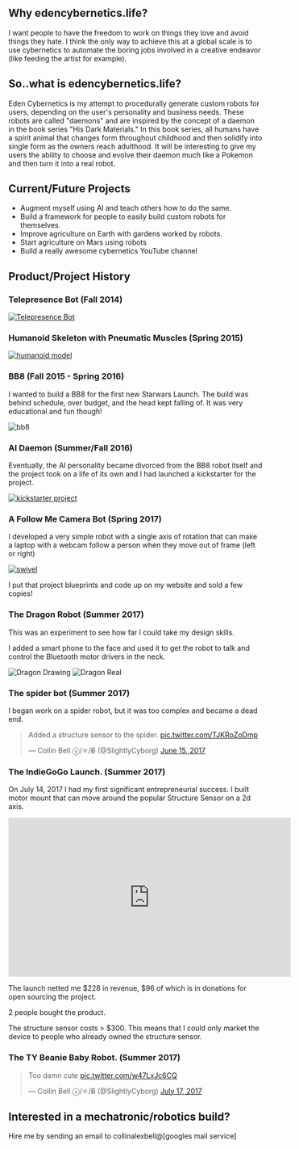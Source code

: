 ## Why edencybernetics.life?

I want people to have the freedom to work on things they love and avoid things they hate. I think the only way to achieve this at a global scale is to use cybernetics to automate the boring jobs involved in a creative endeavor (like feeding the artist for example). 

## So..what is edencybernetics.life?

Eden Cybernetics is my attempt to procedurally generate custom robots for users, depending on the user's personality and business needs. These robots are called "daemons" and are inspired by the concept of a daemon in the book series "His Dark Materials." In this book series, all humans have a spirit animal that changes form throughout childhood and then solidify into single form as the owners reach adulthood. It will be interesting to give my users the ability to choose and evolve their daemon much like a Pokemon and then turn it into a real robot.

## Current/Future Projects

* Augment myself using AI and teach others how to do the same.
* Build a framework for people to easily build custom robots for themselves.
* Improve agriculture on Earth with gardens worked by robots.
* Start agriculture on Mars using robots
* Build a really awesome cybernetics YouTube channel

## Product/Project History

### Telepresence Bot (Fall 2014)

[![Telepresence Bot](pics/terminator.png "Telepresence")](https://www.youtube.com/watch?v=x-AWPga3eMs)

### Humanoid Skeleton with Pneumatic Muscles (Spring 2015)

[![humanoid model](pics/humanoid_demo.png "Humanoid")](https://www.youtube.com/watch?time_continue=17&v=7w53_cnqniA)

### BB8 (Fall 2015 - Spring 2016)

I wanted to build a BB8 for the first new Starwars Launch. The build was behind schedule, over budget, and the head kept falling of. It was very educational and fun though!

![bb8](pics/bb8.jpeg "bb8")

### AI Daemon (Summer/Fall 2016)

Eventually, the AI personality became divorced from the BB8 robot itself and the project took on a life of its own and I had launched a kickstarter for the project.

[![kickstarter project](pics/daemon_life_kickstarter.png "Kickstarter")](https://www.kickstarter.com/projects/748404476/import-soul-an-opensource-ai-dameon?ref=user_menu)

### A Follow Me Camera Bot (Spring 2017)

I developed a very simple robot with a single axis of rotation that can make a laptop with a webcam follow a person when they move out of frame (left or right)


[![swivel](pics/swivel.png "Swivel")](https://www.youtube.com/watch?v=Oq267ltnVC8)

I put that project blueprints and code up on my website and sold a few copies!


### The Dragon Robot (Summer 2017)

This was an experiment to see how far I could take my design skills.

I added a smart phone to the face and used it to get the robot to talk and control the Bluetooth motor drivers in the neck.

![Dragon Drawing](pics/dragon_drawing.png "Dragon Drawing")
![Dragon Real](pics/dragon_real.jpg "Dragon Real")


### The spider bot (Summer 2017)

I began work on a spider robot, but it was too complex and became a dead end.

<blockquote class="twitter-video" data-lang="en"><p lang="en" dir="ltr">Added a structure sensor to the spider. <a href="https://t.co/TJKRoZoDmp">pic.twitter.com/TJKRoZoDmp</a></p>&mdash; Collin Bell ⓥ/⚛/Ƀ (@SlightlyCyborg) <a href="https://twitter.com/SlightlyCyborg/status/875280630225002496">June 15, 2017</a></blockquote>
<script async src="//platform.twitter.com/widgets.js" charset="utf-8"></script>

### The IndieGoGo Launch. (Summer 2017)

On July 14, 2017 I had my first significant entrepreneurial success. I built motor mount that can move around the popular Structure Sensor on a 2d axis.

<iframe width="560" height="315" src="https://www.youtube.com/embed/ptE-CMaljYE" frameborder="0" allowfullscreen></iframe>

The launch netted me $228 in revenue, $96 of which is in donations for open sourcing the project. 

2 people bought the product.

The structure sensor costs > $300. This means that I could only market the device to people who already owned the structure sensor.

### The TY Beanie Baby Robot. (Summer 2017)

<blockquote class="twitter-video" data-lang="en"><p lang="en" dir="ltr">Too damn cute <a href="https://t.co/w47LxJc6CQ">pic.twitter.com/w47LxJc6CQ</a></p>&mdash; Collin Bell ⓥ/⚛/Ƀ (@SlightlyCyborg) <a href="https://twitter.com/SlightlyCyborg/status/886793968872288260">July 17, 2017</a></blockquote>
<script async src="//platform.twitter.com/widgets.js" charset="utf-8"></script>


## Interested in a mechatronic/robotics build?

Hire me by sending an email to collinalexbell@[googles mail service]
